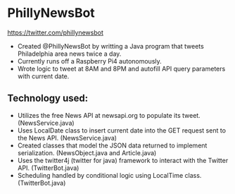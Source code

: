 # PhillyNewsBot

https://twitter.com/phillynewsbot

* Created @PhillyNewsBot by writting a Java program that tweets Philadelphia area news twice a day.
* Currently runs off a Raspberry Pi4 autonomously.
* Wrote logic to tweet at 8AM and 8PM and autofill API query parameters with current date.

## Technology used:

* Utilizes the free News API at newsapi.org to populate its tweet. (NewsService.java)
* Uses LocalDate class to insert current date into the GET request sent to the News API. (NewsService.java)
* Created classes that model the JSON data returned to implement serialization. (NewsObject.java and Article.java)
* Uses the twitter4j (twitter for java) framework to interact with the Twitter API. (TwitterBot.java)
* Scheduling handled by conditional logic using LocalTime class. (TwitterBot.java)
